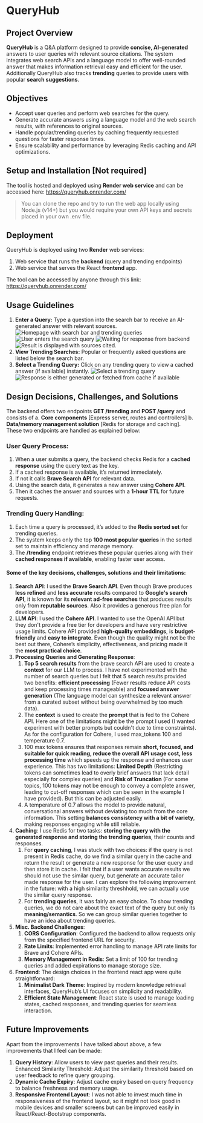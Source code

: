 # QueryHub

## Project Overview

**QueryHub** is a Q&A platform designed to provide **concise, AI-generated** answers to user queries with relevant source citations. The system integrates web search APIs and a language model to offer well-rounded answer that makes information retrieval easy and efficient for the user. Additionally QueryHub also tracks **trending** queries to provide users with popular **search suggestions**.

## Objectives

- Accept user queries and perform web searches for the query.
- Generate accurate answers using a language model and the web search results, with references to original sources.
- Handle popular/trending queries by caching frequently requested questions for faster response times.
- Ensure scalability and performance by leveraging Redis caching and API optimizations.

## Setup and Installation [Not required]

The tool is hosted and deployed using **Render web service** and can be accessed here: https://queryhub.onrender.com/

> You can clone the repo and try to run the web app locally using Node.js (v14+) but you would require your own API keys and secrets placed in your own .env file.

## Deployment

QueryHub is deployed using two **Render** web services:

1. Web service that runs the **backend** (query and trending endpoints)
2. Web service that serves the React **frontend** app.

The tool can be accessed by anyone through this link: https://queryhub.onrender.com/

## Usage Guidelines

1. **Enter a Query:** Type a question into the search bar to receive an AI-generated answer with relevant sources.
   ![Homepage with search bar and trending queries](./assets/example1.png)
   ![User enters the search query](./assets/example2.png)
   ![Waiting for response from backend](./assets/example3.png)
   ![Result is displayed with sources cited.](./assets/example4.png)
2. **View Trending Searches:** Popular or frequently asked questions are listed below the search bar.
3. **Select a Trending Query:** Click on any trending query to view a cached answer (if available) instantly.
   ![Select a trending query](./assets/example5.png)
   ![Response is either generated or fetched from cache if available](./assets/example6.png)

## Design Decisions, Challenges, and Solutions

The backend offers two endpoints **GET /trending** and **POST /query** and consists of
a. **Core components** [Express server, routes and controllers]
b. **Data/memory management solution** [Redis for storage and caching].
These two endpoints are handled as explained below:

### User Query Process:

1. When a user submits a query, the backend checks Redis for a **cached response** using the query text as the key.
2. If a cached response is available, it’s returned immediately.
3. If not it calls **Brave Search API** for relevant data.
4. Using the search data, it generates a new answer using **Cohere API**.
5. Then it caches the answer and sources with a **1-hour TTL** for future requests.

### Trending Query Handling:

1. Each time a query is processed, it’s added to the **Redis sorted set** for trending queries.
2. The system keeps only the top **100 most popular queries** in the sorted set to maintain efficiency and manage memory.
3. The **/trending** endpoint retrieves these popular queries along with their **cached responses if available**, enabling faster user access.

#### Some of the key decisions, challenges, solutions and their limitations:

1. **Search API**: I used the **Brave Search API**. Even though Brave produces **less refined** and **less accurate** results compared to **Google's search API**, it is known for its **relevant ad-free searches** that produces results only from **reputable sources**. Also it provides a generous free plan for developers.
2. **LLM API**: I used the **Cohere API**. I wanted to use the OpenAI API but they don't provide a free tier for developers and have very restrictive usage limits. Cohere API provided **high-quality embeddings**, is **budget-friendly** and **easy to integrate**. Even though the quality might not be the best out there, Cohere’s simplicity, effectiveness, and pricing made it the **most practical choice**.
3. **Processing Queries and Generating Response**:
   1. **Top 5 search results** from the brave search API are used to create a **context** for our LLM to process. I have not experimented with the number of search queries but I felt that 5 search results provided two benefits: **efficient processing** (Fewer results reduce API costs and keep processing times manageable) and **focused answer generation** (The language model can synthesize a relevant answer from a curated subset without being overwhelmed by too much data).
   2. The **context** is used to create the **prompt** that is fed to the Cohere API. Here one of the limitations might be the prompt I used (I wanted experiment with better prompts but couldn't due to time constraints). As for the configuration for Cohere, I used max_tokens 100 and temperature 0.7.
   3. 100 max tokens ensures that responses remain **short, focused, and suitable for quick reading, reduce the overall API usage cost, less processing time** which speeds up the response and enhances user experience. This has two limitations: **Limited Depth** (Restricting tokens can sometimes lead to overly brief answers that lack detail especially for complex queries) and **Risk of Truncation** (For some topics, 100 tokens may not be enough to convey a complete answer, leading to cut-off responses which can be seen in the example I have provided). But this can be adjusted easily.
   4. A temperature of 0.7 allows the model to provide natural, conversational answers without deviating too much from the core information. This setting **balances consistency with a bit of variety**, making responses engaging while still reliable.
4. **Caching**: I use Redis for two tasks: **storing the query with the generated response and storing the trending queries**, their counts and responses.
   1. For **query caching**, I was stuck with two choices: if the query is not present in Redis cache, do we find a similar query in the cache and return the result or generate a new response for the user query and then store it in cache. I felt that if a user wants accurate results we should not use the similar query, but generate an accurate tailor made response for the user. I can explore the following improvement in the future: with a high similarity threshhold, we can actually use the similar query response.
   2. For **trending queries**, it was fairly an easy choice. To show trending queries, we do not care about the exact text of the query but only its **meaning/semantics**. So we can group similar queries together to have an idea about trending queries.
5. **Misc. Backend Challenges**:
   1. **CORS Configuration**: Configured the backend to allow requests only from the specified frontend URL for security.
   2. **Rate Limits**: Implemented error handling to manage API rate limits for Brave and Cohere APIs.
   3. **Memory Management in Redis**: Set a limit of 100 for trending queries and added expirations to manage storage size.
6. **Frontend**: The design choices in the frontend react app were quite straightforward:
   1. **Minimalist Dark Theme**: Inspired by modern knowledge retrieval interfaces, QueryHub’s UI focuses on simplicity and readability.
   2. **Efficient State Management**: React state is used to manage loading states, cached responses, and trending queries for seamless interaction.

## Future Improvements

Apart from the improvements I have talked about above, a few improvements that I feel can be made:

1. **Query History**: Allow users to view past queries and their results.
   Enhanced Similarity Threshold: Adjust the similarity threshold based on user feedback to refine query grouping.
2. **Dynamic Cache Expiry**: Adjust cache expiry based on query frequency to balance freshness and memory usage.
3. **Responsive Frontend Layout**: I was not able to invest much time in responsiveness of the frontend layout, so it might not look good in mobile devices and smaller screens but can be improved easily in React/React-Bootstrap components.
